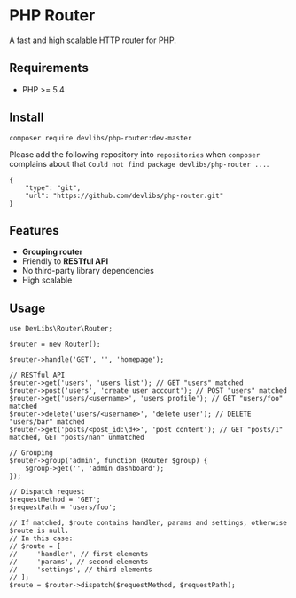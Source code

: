 # PHP Router

A fast and high scalable HTTP router for PHP.


## Requirements

- PHP >= 5.4


## Install

```
composer require devlibs/php-router:dev-master
```

Please add the following repository into `repositories` when `composer` complains about
that `Could not find package devlibs/php-router ...`.

```
{
    "type": "git",
    "url": "https://github.com/devlibs/php-router.git"
}
```


## Features

- **Grouping router**
- Friendly to **RESTful API**
- No third-party library dependencies
- High scalable


## Usage

```
use DevLibs\Router\Router;

$router = new Router();

$router->handle('GET', '', 'homepage');

// RESTful API
$router->get('users', 'users list'); // GET "users" matched
$router->post('users', 'create user account'); // POST "users" matched
$router->get('users/<username>', 'users profile'); // GET "users/foo" matched
$router->delete('users/<username>', 'delete user'); // DELETE "users/bar" matched
$router->get('posts/<post_id:\d+>', 'post content'); // GET "posts/1" matched, GET "posts/nan" unmatched

// Grouping
$router->group('admin', function (Router $group) {
    $group->get('', 'admin dashboard');
});

// Dispatch request
$requestMethod = 'GET';
$requestPath = 'users/foo';

// If matched, $route contains handler, params and settings, otherwise $route is null.
// In this case:
// $route = [
//     'handler', // first elements
//     'params', // second elements
//     'settings', // third elements
// ];
$route = $router->dispatch($requestMethod, $requestPath);
```